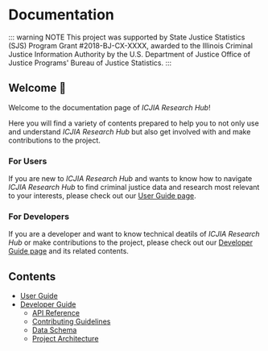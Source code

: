# Documentation

::: warning NOTE
This project was supported by State Justice Statistics (SJS) Program Grant #2018-BJ-CX-XXXX, awarded to the Illinois Criminal Justice Information Authority by the U.S. Department of Justice Office of Justice Programs' Bureau of Justice Statistics.
:::

## Welcome :tada:

Welcome to the documentation page of _ICJIA Research Hub_!

Here you will find a variety of contents prepared to help you to not only use and understand _ICJIA Research Hub_ but also get involved with and make contributions to the project.

### For Users

If you are new to _ICJIA Research Hub_ and wants to know how to navigate _ICJIA Research Hub_ to find criminal justice data and research most relevant to your interests, please check out our [User Guide page](./guide/).

### For Developers

If you are a developer and want to know technical deatils of _ICJIA Research Hub_ or make contributions to the project, please check out our [Developer Guide page](./dev-guide/introduction.md) and its related contents.

## Contents

- [User Guide](guide/)
- [Developer Guide](dev-guide/introduction.md)
  - [API Reference](dev-guide/api.md)
  - [Contributing Guidelines](dev-guide/contributing.md)
  - [Data Schema](dev-guide/schema.md)
  - [Project Architecture](dev-guide/architecture.md)
